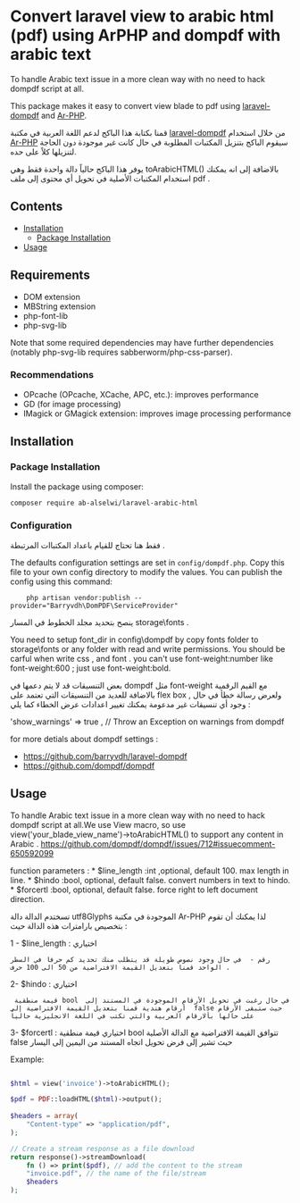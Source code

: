 #  Convert laravel view to arabic html (pdf) using ArPHP and dompdf with arabic text

To handle  Arabic text issue in a more clean way with no need to hack dompdf script at all. 

This package makes it easy to convert view blade to  pdf  using [laravel-dompdf](https://github.com/barryvdh/laravel-dompdf) and [Ar-PHP](https://github.com/khaled-alshamaa/ar-php). 

 
قمنا بكتابة هذا الباكج  لدعم اللغة العربية  في مكتبة  [laravel-dompdf](https://github.com/barryvdh/laravel-dompdf) من خلال   استخدام  [Ar-PHP](https://github.com/khaled-alshamaa/ar-php)
 سيقوم الباكج بتنزيل المكتبات المطلوبة في حال  كانت غير موجودة دون الحاجة لتنزيلها كلاً على حده. 

يوفر هذا الباكج حالياً  دالة واحدة فقط وهي   toArabicHTML() بالاضافة إلى انه يمكنك استخدام  المكتبات  الأصلية في تحويل أي محتوى إلى ملف  pdf .

## Contents

- [Installation](#installation)
	- [Package Installation](#package-installation)
- [Usage](#usage)

## Requirements

 * DOM extension
 * MBString extension
 * php-font-lib
 * php-svg-lib
 
Note that some required dependencies may have further dependencies 
(notably php-svg-lib requires sabberworm/php-css-parser).

### Recommendations

 * OPcache (OPcache, XCache, APC, etc.): improves performance
 * GD (for image processing)
 * IMagick or GMagick extension: improves image processing performance

 ## Installation

### Package Installation

Install the package using composer:
```bash
composer require ab-alselwi/laravel-arabic-html
```

### Configuration

فقط هنا تحتاج  للقيام  باعداد  المكتباات المرتبطة  .

The defaults configuration settings are set in `config/dompdf.php`. Copy this file to your own config directory to modify the values. You can publish the config using this command:

```shell
    php artisan vendor:publish --provider="Barryvdh\DomPDF\ServiceProvider"
```

ينصح  بتحديد مجلد الخطوط  في المسار   storage\fonts  .

You need to setup font_dir in config\dompdf by copy fonts folder to storage\fonts or any folder with read and write permissions. 
You should be carful when write css , and font . you can't use font-weight:number like font-weight:600 ; just use font-weight:bold.

بعض  التنسيقات قد لا يتم دعمها في  dompdf مثل  font-weight مع القيم الرقمية  بالاضافة للعديد من التنسيقات  التي  تعتمد على flex box , ولعرض رسالة خطأ في حال وجود أي  تنسيقات  غير مدعومة يمكنك  تغيير  اعدادات عرض الخطاء  كما يلي : 

'show_warnings' => true ,   // Throw an Exception on warnings from dompdf

for more detials about dompdf settings : 
- https://github.com/barryvdh/laravel-dompdf 
- https://github.com/dompdf/dompdf

## Usage

To handle  Arabic text issue in a more clean way with no need to hack dompdf script at all.We use View macro, so use view('your_blade_view_name')->toArabicHTML() to support any content in Arabic .  https://github.com/dompdf/dompdf/issues/712#issuecomment-650592099

function parameters : 
    * $line_length :int ,optional, default 100. max length in line. 
    * $hindo :bool, optional, default false. convert numbers in text to hindo.
    * $forcertl :bool, optional, default false. force right to left document direction. 

تسختدم الدالة دالة utf8Glyphs الموجودة في مكتبة Ar-PHP لذا يمكنك أن تقوم بتخصيص بارامترات هذه الدالة حيث :

1 - $line_length : اختياري 

    رقم -  في حال وجود نصوص طويلة قد يتطلب منك تحديد كم حرفاً في السطر الواحد قمنا بتعديل القيمة الافتراضية من 50 الى 100 حرف .
2- $hindo : اختياري

     قيمة منطقية bool  في حال رغبت في تحويل الأرقام الموجودة في المستند إلى أرقام هندية قمنا بتعديل القيمة الافتراضية إلى  false حيث ستبقى الأرقام على حالها بألارقام العربية والتي تكتب في اللغة الانجليزية حالياُ
3- $forcertl :
    اختياري
     قيمة منطقية bool تتوافق القيمة الافتراضية مع الدالة الأصلية false حيث تشير إلى فرض تحويل اتجاه المستند من اليمين  إلى اليسار

Example:

```php

$html = view('invoice')->toArabicHTML();

$pdf = PDF::loadHTML($html)->output();
        
$headers = array(
    "Content-type" => "application/pdf",
);

// Create a stream response as a file download
return response()->streamDownload(
    fn () => print($pdf), // add the content to the stream
    "invoice.pdf", // the name of the file/stream
    $headers
);
  ```


